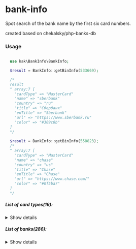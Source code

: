 # bank-info
Spot search of the bank name by the first six card numbers.

created based on chekalsky/php-banks-db

### Usage
```php

  use kak\BankInfo\BankInfo;

  $result = BankInfo::getBinInfo(533669);

  /*
  result
  ^ array:7 [
    "cardType" => "MasterCard"
    "name" => "sberbank"
    "country" => "ru"
    "title" => "Сбербанк"
    "enTitle" => "Sberbank"
    "url" => "https://www.sberbank.ru"
    "color" => "#309c0b"
  ]
  */
  
  $result = BankInfo::getBinInfo(558823);
  /*
  ^ array:7 [
    "cardType" => "MasterCard"
    "name" => "chase"
    "country" => "us"
    "title" => "Chase"
    "enTitle" => "Chase"
    "url" => "https://www.chase.com/"
    "color" => "#0f5ba7"
  ]
  */
```

##### List of card types(16):

<details>
<summary>Show details</summary>

 AmericanExpress, BelCard, Dankort, DinersClub, Discover, Electron, Humo, InterPayments, JCB, Maestro, MasterCard, Mir, NSPK Mir, UnionPay, UzCard, Visa
</details>

##### List of banks(286):

<details>
<summary>Show details</summary>

 Absa (za), Absolutbank (by), Agricultural Bank of China (cn), AIB Bank (ie), Airbank (cz), Akbank (tr), Ak Bars Bank (ru), Akcept Bank (ru), Akibank (ru), al Baraka (tr), Alexandrovskiy Bank (ru), Alfa-Bank (ru), Alfa-Bank (ua), Alfabank (by), Ally (us), Almazergienbank (ru), American Express (be), American Express (us), Ansar Bank (ir), ANZ (au), ANZ Bank (Taiwan) (tw), Avangard (ru), Avtogradbank (ru), Ayandeh Bank (ir), B&N Bank (ru), Banca Intesa (ru), Bank Asya (tr), Bank CenterCredit (kz), Bank Koltso Urala (ru), Bank Kuban Credit (ru), Bank Levoberezhny (ru), Bank Millennium (pl), Bank Moskva-Minsk (by), Bank of America (us), Bank of China (cn), Bank of Communications (cn), Bank of Industry and Mine (ir), Bank Of Ireland (ie), Bank of New Zealand (nz), Bank of the Oriental Republic of Uruguay (uy), Bank Otkritie (ru), Bank Rossiya (ru), Bank Sain-Petersburg (ru), Bankwest (au), Barclaycard (gb), Barclays (us), Barclays Bank plc (gb), Belagroprombank (by), Belarusbank (by), Belfius Bank (be), Belgazprombank (by), Belinvestbank (by), Beloruskii Narodny Bank (by), BelSwiss (by), BelVEB Bank (by), Bidvest Bank (za), Boursorama (fr), BPS-Sberbank (by), bunq (nl), Caisse d'Épargne (fr), Capital One Bank (us), Capitec (za), Cathay United Bank (tw), Central Bank of the Islamic Republic of Iran (ir), Chase (us), Chelindbank (ru), Chelyabinvestbank (ru), China Citic Bank (cn), China Construction Bank (cn), China Everbright Bank (cn), China Guangfa Bank (cn), China Merchants Bank (cn), China Minsheng Bank (cn), Citibank (ru), Citibank (us), Citibank Taiwan (tw), Coalmetbank (ru), Commonwealth Bank of Australia (au), Credit Agricole (Ukraine) (ua), Credit Bank of Moscow (ru), Credit Mutuel (fr), CTBC Bank (tw), Curve (gb), Databank (ru), Day Bank (ir), Delta Bank (by), DemirBank (kg), Denizbank (tr), Deutsche Bank Polska (pl), Diamantbank (ua), DOM.RF Bank (ru), DongA Bank (vn), E.SUN Bank (tw), Eghtesad Novin Bank (ir), Energotransbank (ru), ePayments (gb), Expobank (ru), Export Development Bank (ir), Fifth Third Bank (us), Finansbank (tr), Fio banka (cz), First National Bank (South Africa) (za), Fora Bank (ru), Forshtadt Bank (ru), ForteBank (kz), Fortuneo (fr), FUIB (First Ukrainian International Bank) (ua), Galicia Bank / Naranja (ar), Garanti Bankasi (tr), Gazprombank (ru), Genbank (ru), Ghavamin Bank (ir), GO (au), Google Wallet (us), Halifax (gb), Halk Bankası (tr), HDFC (in), Hekmat Iranian Bank (ir), Hellenic Bank (cy), he Shanghai Commercial & Savings Bank, Ltd.  (tw), Home Credit Bank (by), Home Credit Bank (ru), HSBC (ar), HSBC (ru), HSBC (tr), HSBC (us), HSBC Bank plc (gb), Hua Nan Bank (tw), Huaxia Bank (cn), ICBC (ar), ICICI (in), InBank (ru), Industrial and Commercial Bank of China (cn), Industrial Bank Co. Ltd. (cn), ING Bank (tr), ING Bank Slaski (pl), ING Belgium (be), ING Direct (au), ING Direct (fr), ininal (tr), Iran Zamin Bank (ir), JPMorgan Chase (us), Jusan Bank (kz), Jyske Bank (dk), Karafarin Bank (ir), Kazkommertsbank (kz), KEB Hana Bank (kr), Keshavarzi Bank (ir), Keystone Bank (ng), Kosar Financial and Credit Institution (ir), KredoBank (ua), KS Bank (ru), Kuveyt Türk (tr), Kuznetskbusinessbank (ru), LCL (fr), Lloyds Bank plc (gb), Lombard (au), Macro Bank (ar), Mashreqbank (ae), Maskan Bank (ir), MDM Bank (ru), Mehr Eqtesad Bank (ir), Melal Credit Institution (ir), Mellat Bank (ir), Melli Bank (ir), Metabank (us), Metallinvestbank (ru), Metro Bank (gb), Middle East Bank (ir), Millennium BCP (pt), Modulbank (ru), Monzo (gb), MTBank (by), MTS Bank (ru), N26 (de), Nationwide (gb), NatWest (gb), Navy Federal Credit Union (us), Noor Credit Institution (ir), Nordea (fi), Novikombank (ru), Nykredit (dk), Oschadbank (ua), OTP Bank (ua), Paritetbank (by), Parsian Bank (ir), Pasargad Bank (ir), Payoneer (us), Ping An Bank (cn), Portuguese Investment Bank (pt), Postbank (de), Post Bank (ir), Post Bank (ru), PostePay SpA (it), PRAVEX-BANK (ua), Priorbank (by), Privatbank (ua), ProCredit Bank (Ukraine) (ua), Promsvyazbank (ru), Qarzol-Hasaneh Mehr Iran Bank (ir), QIWI (ru), Raiffeisenbank (ru), Raiffeisen Bank Aval (ua), Raiffeisen Polbank (pl), Refah Bank (ir), Renaissance Capital (ru), Resalat Gharzolhasaneh Bank (ir), Revolut (gb), Rocketbank (ru), Rosbank (ru), RosEvro Bank (ru), Round Bank (ru), Russian Agricultural Bank (ru), Russian Standard Bank (ru), Saderat Bank (ir), Saman Bank (ir), Santander (br), Santander (pl), Santander (uy), Santander Rio (ar), Santander UK plc (gb), Sarmayeh Bank (ir), Sberbank (kz), Sberbank (ru), SBI (in), Scotiabank (ca), SDM Bank (ru), Seker Bank (tr), Sepah Bank (ir), Severgazbank (ru), Shahr Bank (ir), Shanghai Pudong Development Bank (cn), SIAB (ru), Simple (us), Sina Bank (ir), SMP Bank (ru), Societe Generale (fr), Societe Generale Banka Srbija Ad Beograd (rs), Soldo (gb), Sovcombank (ru), Suncorp (au), SunTrust (us), Surgutneftegasbank (ru), Taichung Bank (tw), Taipei Fubon Bank (tw), Tangerine (ca), TD Bank (us), TD Canada Trust (ca), Tejarat Bank (ir), Tinkoff Bank (ru), Tose'e Ta'avon Bank (ir), Tosee Credit Institution (ir), Tourism Bank (ir), Transcapitalbank (ru), Trust (ru), Trustbank (by), TSB (gb), Türk Ekonomi Bankası (tr), Türkiye Finans (tr), Türkiye İş Bankası (tr), Ukreximbank (ua), Ukrgasbank (ua), Ukrsibbank (ua), Ukrsotsbank (ua), Uniastrum Bank (ru), UniCredit Bank (ru), UniCredit Bank (ua), Ural Bank for Reconstruction and Development (ru), UralSib Bank (ru), US Bank (us), Vakıf Bank (tr), Virgin Money South Africa (za), Vozrozhdenie (ru), VPB (ru), VTB (Belarus) (by), VTB (ru), Wells Fargo (us), Wilobank (ar), XalqBank (az), Yapı ve Kredi Bankası (tr), YooMoney (ru), Zapsibcombank (ru), Zenit (ru), Zheshang Bank (cn), Ziraat Bankası (tr), ČSOB (cz)
</details>